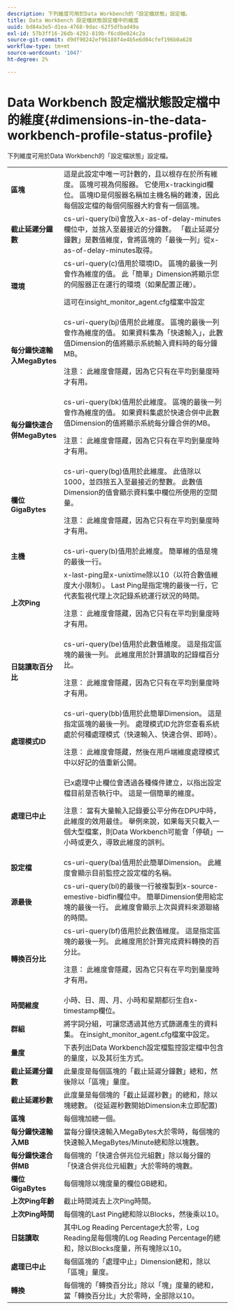 ```yaml
---
description: 下列維度可用於Data Workbench的「設定檔狀態」設定檔。
title: Data Workbench 設定檔狀態設定檔中的維度
uuid: bd84a3e5-d1ea-4768-9dac-62f5dfbad49a
exl-id: 57b3ff16-26db-4292-819b-f6cd8e024c2a
source-git-commit: d9df90242ef96188f4e4b5e6d04cfef196b0a628
workflow-type: tm+mt
source-wordcount: '1047'
ht-degree: 2%

---
```


# Data Workbench 設定檔狀態設定檔中的維度{#dimensions-in-the-data-workbench-profile-status-profile}

下列維度可用於Data Workbench的「設定檔狀態」設定檔。

<table id="table_DD143B4F15FF446DAD24BD2473B485B9"> 
 <tbody> 
  <tr> 
   <td colname="col1"> <b>區塊</b> </td> 
   <td colname="col2"> 這是此設定中唯一可計數的，且以根存在於所有維度。 區塊可視為伺服器。 它使用x-trackingid欄位。 區塊ID是伺服器名稱加主機名稱的雜湊，因此每個設定檔的每個伺服器大約會有一個區塊。 </td> 
  </tr> 
  <tr> 
   <td colname="col1"> <b>截止延遲分鐘數</b> </td> 
   <td colname="col2"> cs-uri-query(bi)會放入x-as-of-delay-minutes欄位中，並捨入至最接近的分鐘數。 「截止延遲分鐘數」是數值維度，會將區塊的「最後一列」從x-as-of-delay-minutes取得。 </td> 
  </tr> 
  <tr> 
   <td colname="col1"> <b>環境</b> </td> 
   <td colname="col2"> cs-uri-query(c)值用於環境ID。 區塊的最後一列會作為維度的值。 此「簡單」Dimension將顯示您的伺服器正在運行的環境（如果配置正確）。 <p>這可在insight_monitor_agent.cfg檔案中設定 </p></td> 
  </tr> 
  <tr> 
   <td colname="col1"> <b>每分鐘快速輸入MegaBytes</b> </td> 
   <td colname="col2"> cs-uri-query(bj)值用於此維度。 區塊的最後一列會作為維度的值。 如果資料集為「快速輸入」，此數值Dimension的值將顯示系統輸入資料時的每分鐘MB。 <p>注意： 此維度會隱藏，因為它只有在平均到量度時才有用。 </p></td> 
  </tr> 
  <tr> 
   <td colname="col1"> <b>每分鐘快速合併MegaBytes</b> </td> 
   <td colname="col2">cs-uri-query(bk)值用於此維度。 區塊的最後一列會作為維度的值。 如果資料集處於快速合併中此數值Dimension的值將顯示系統每分鐘合併的MB。 <p>注意： 此維度會隱藏，因為它只有在平均到量度時才有用。 </p></td> 
  </tr> 
  <tr> 
   <td colname="col1"> <b>欄位GigaBytes</b> </td> 
   <td colname="col2"> cs-uri-query(bg)值用於此維度。 此值除以1000，並四捨五入至最接近的整數。 此數值Dimension的值會顯示資料集中欄位所使用的空間量。 <p>注意： 此維度會隱藏，因為它只有在平均到量度時才有用。 </p></td> 
  </tr> 
  <tr> 
   <td colname="col1"> <b>主機</b> </td> 
   <td colname="col2"> cs-uri-query(b)值用於此維度。 簡單維的值是塊的最後一行。 </td> 
  </tr> 
  <tr> 
   <td colname="col1"> <b>上次Ping</b> </td> 
   <td colname="col2">x-last-ping是x-unixtime除以10（以符合數值維度大小限制）。 Last Ping是指定塊的最後一行，它代表監視代理上次記錄系統運行狀況的時間。 <p>注意： 此維度會隱藏，因為它只有在平均到量度時才有用。 </p></td> 
  </tr> 
  <tr> 
   <td colname="col1"> <b>日誌讀取百分比</b> </td> 
   <td colname="col2">cs-uri-query(be)值用於此數值維度。 這是指定區塊的最後一列。 此維度用於計算讀取的記錄檔百分比。 <p>注意： 此維度會隱藏，因為它只有在平均到量度時才有用。 </p></td> 
  </tr> 
  <tr> 
   <td colname="col1"> <b>處理模式ID</b> </td> 
   <td colname="col2"> cs-uri-query(bb)值用於此簡單Dimension。 這是指定區塊的最後一列。 處理模式ID允許您查看系統處於何種處理模式（快速輸入、快速合併、即時）。 <p>注意： 此維度會隱藏，然後在用戶端維度處理模式中以好記的值重新公開。 </p></td> 
  </tr> 
  <tr> 
   <td colname="col1"> <b>處理已中止</b> </td> 
   <td colname="col2"> 已x處理中止欄位會透過各種條件建立，以指出設定檔目前是否執行中。 這是一個簡單的維度。 <p>注意： 當有大量輸入記錄要公平分佈在DPU中時，此維度的效用最佳。 舉例來說，如果每天只載入一個大型檔案，則Data Workbench可能會「停頓」一小時或更久，導致此維度的誤判。 </p></td> 
  </tr> 
  <tr> 
   <td colname="col1"> <b>設定檔</b> </td> 
   <td colname="col2"> cs-uri-query(ba)值用於此簡單Dimension。 此維度會顯示目前監控之設定檔的名稱。 </td> 
  </tr> 
  <tr> 
   <td colname="col1"> <b>源最後</b> </td> 
   <td colname="col2"> cs-uri-query(bl)的最後一行被複製到x-source-emestive-bidfin欄位中。 簡單Dimension使用給定塊的最後一行。 此維度會顯示上次與資料來源聯絡的時間。 </td> 
  </tr> 
  <tr> 
   <td colname="col1"> <b>轉換百分比</b> </td> 
   <td colname="col2"> cs-uri-query(bf)值用於此數值維度。 這是指定區塊的最後一列。 此維度用於計算完成資料轉換的百分比。 <p>注意： 此維度會隱藏，因為它只有在平均到量度時才有用。 </p></td> 
  </tr> 
  <tr> 
   <td colname="col1"> <b>時間維度</b> </td> 
   <td colname="col2"> 小時、日、周、月、小時和星期都衍生自x-timestamp欄位。 </td> 
  </tr> 
  <tr> 
   <td colname="col1"> <b>群組</b> </td> 
   <td colname="col2"> 將字詞分組，可讓您透過其他方式篩選產生的資料集。 在insight_monitor_agent.cfg檔案中設定。 </td> 
  </tr> 
  <tr> 
   <td colname="col1"> <b>量度</b> </td> 
   <td colname="col2"> 下表列出Data Workbench設定檔監控設定檔中包含的量度，以及其衍生方式。 </td> 
  </tr> 
  <tr> 
   <td colname="col1"> <b>截止延遲分鐘數</b> </td> 
   <td colname="col2"> 此量度是每個區塊的「截止延遲分鐘數」總和，然後除以「區塊」量度。 </td> 
  </tr> 
  <tr> 
   <td colname="col1"> <b>截止延遲秒數</b> </td> 
   <td colname="col2"> 此度量是每個塊的「截止延遲秒數」的總和，除以塊總數。 (從延遲秒數開始Dimension未立即配置) </td> 
  </tr> 
  <tr> 
   <td colname="col1"> <b>區塊</b> </td> 
   <td colname="col2"> 每個塊加總一個。 </td> 
  </tr> 
  <tr> 
   <td colname="col1"> <b>每分鐘快速輸入MB</b> </td> 
   <td colname="col2"> 當每分鐘快速輸入MegaBytes大於零時，每個塊的快速輸入MegaBytes/Minute總和除以塊數。 </td> 
  </tr> 
  <tr> 
   <td colname="col1"> <b>每分鐘快速合併MB</b> </td> 
   <td colname="col2"> 每個塊的「快速合併兆位元組數」除以每分鐘的「快速合併兆位元組數」大於零時的塊數。 </td> 
  </tr> 
  <tr> 
   <td colname="col1"> <b>欄位GigaBytes</b> </td> 
   <td colname="col2"> 每個塊除以塊度量的欄位GB總和。 </td> 
  </tr> 
  <tr> 
   <td colname="col1"> <b>上次Ping年齡</b> </td> 
   <td colname="col2"> 截止時間減去上次Ping時間。 </td> 
  </tr> 
  <tr> 
   <td colname="col1"> <b>上次Ping時間</b> </td> 
   <td colname="col2"> 每個塊的Last Ping總和除以Blocks，然後乘以10。 </td> 
  </tr> 
  <tr> 
   <td colname="col1"> <b>日誌讀取</b> </td> 
   <td colname="col2"> 其中Log Reading Percentage大於零，Log Reading是每個塊的Log Reading Percentage的總和，除以Blocks度量，所有塊除以10。 </td> 
  </tr> 
  <tr> 
   <td colname="col1"> <b>處理已中止</b> </td> 
   <td colname="col2"> 每個區塊的「處理中止」Dimension總和，除以「區塊」量度。 </td> 
  </tr> 
  <tr> 
   <td colname="col1"> <b>轉換</b> </td> 
   <td colname="col2"> 每個塊的「轉換百分比」除以「塊」度量的總和，當「轉換百分比」大於零時，全部除以10。 </td> 
  </tr> 
 </tbody> 
</table>
